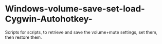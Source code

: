 # Windows-volume-save-set-load-Cygwin-Autohotkey-
Scripts for scripts, to retrieve and save the volume+mute settings, set them, then restore them.
